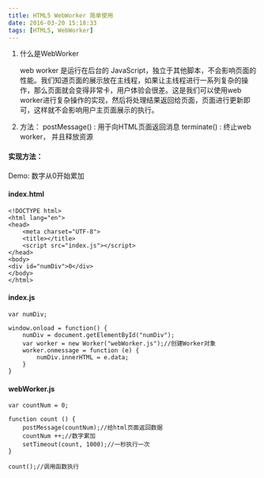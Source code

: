 ```yaml
---
title: HTML5 WebWorker 简单使用
date: 2016-03-20 15:18:33
tags: [HTML5, WebWorker]
---
```


1. 什么是WebWorker
	
	web worker 是运行在后台的 JavaScript，独立于其他脚本，不会影响页面的性能。我们知道页面的展示放在主线程，如果让主线程进行一系列复杂的操作，那么页面就会变得非常卡，用户体验会很差。这是我们可以使用web worker进行复杂操作的实现，然后将处理结果返回给页面，页面进行更新即可，这样就不会影响用户主页面展示的执行。
	
2. 方法：
	postMessage() : 用于向HTML页面返回消息
	terminate() : 终止web worker， 并且释放资源
	
<!--more-->

#### 实现方法：

Demo: 数字从0开始累加

#### index.html

	<!DOCTYPE html>
	<html lang="en">
	<head>
	    <meta charset="UTF-8">
	    <title></title>
	    <script src="index.js"></script>
	</head>
	<body>
	<div id="numDiv">0</div>
	</body>
	</html>
	
#### index.js

	var numDiv;
	
	window.onload = function() {
	    numDiv = document.getElementById("numDiv");
	    var worker = new Worker("webWorker.js");//创建Worker对象
	    worker.onmessage = function (e) {
	        numDiv.innerHTML = e.data;
	    }
	}
	
#### webWorker.js

	var countNum = 0;
	
	function count () {
	    postMessage(countNum);//给html页面返回数据
	    countNum ++;//数字累加
	    setTimeout(count, 1000);//一秒执行一次
	}
	
	count();//调用函数执行


